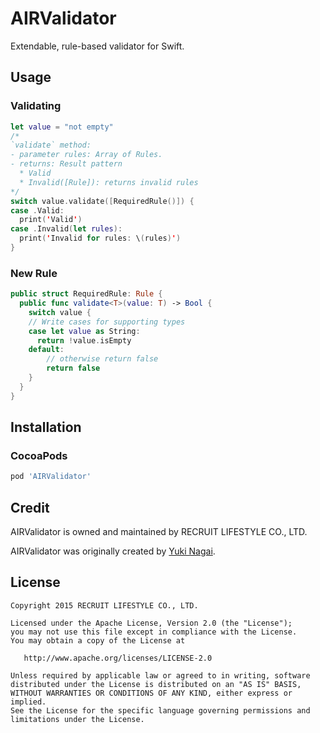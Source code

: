 # AIRValidator
Extendable, rule-based validator for Swift.

## Usage

### Validating
```swift
let value = "not empty"
/*
`validate` method:
- parameter rules: Array of Rules.
- returns: Result pattern
  * Valid
  * Invalid([Rule]): returns invalid rules
*/
switch value.validate([RequiredRule()]) {
case .Valid:
  print('Valid')
case .Invalid(let rules):
  print('Invalid for rules: \(rules)')
}
```

### New Rule
```swift
public struct RequiredRule: Rule {
  public func validate<T>(value: T) -> Bool {
    switch value {
    // Write cases for supporting types
    case let value as String:
      return !value.isEmpty
    default:
        // otherwise return false
        return false
    }
  }
}
```

## Installation
### CocoaPods

```ruby
pod 'AIRValidator'
```

## Credit
AIRValidator is owned and maintained by RECRUIT LIFESTYLE CO., LTD.

AIRValidator was originally created by [Yuki Nagai](https://github.com/uny).

## License
```
Copyright 2015 RECRUIT LIFESTYLE CO., LTD.

Licensed under the Apache License, Version 2.0 (the "License");
you may not use this file except in compliance with the License.
You may obtain a copy of the License at

   http://www.apache.org/licenses/LICENSE-2.0

Unless required by applicable law or agreed to in writing, software
distributed under the License is distributed on an "AS IS" BASIS,
WITHOUT WARRANTIES OR CONDITIONS OF ANY KIND, either express or implied.
See the License for the specific language governing permissions and
limitations under the License.
```

